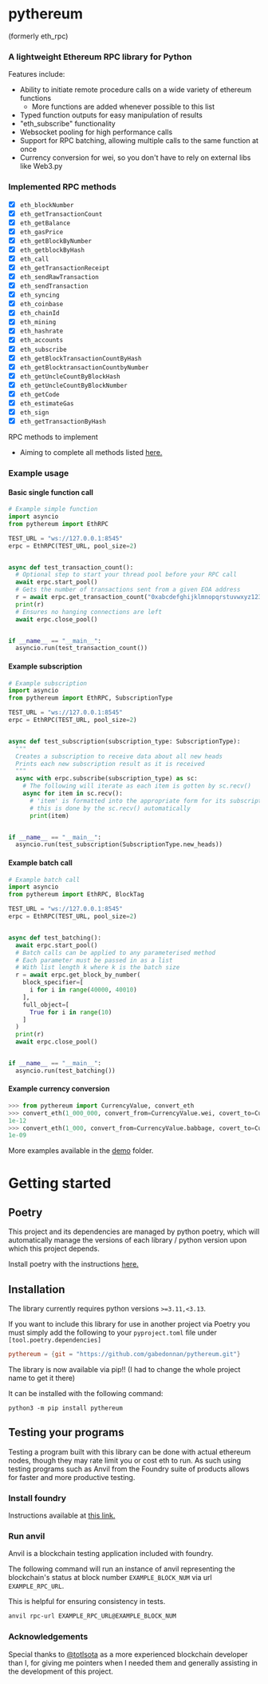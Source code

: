 # pythereum 
(formerly eth_rpc)
### A lightweight Ethereum RPC library for Python

Features include:
- Ability to initiate remote procedure calls on a wide variety of ethereum functions
  - More functions are added whenever possible to this list
- Typed function outputs for easy manipulation of results
- "eth_subscribe" functionality
- Websocket pooling for high performance calls
- Support for RPC batching, allowing multiple calls to the same function at once
- Currency conversion for wei, so you don't have to rely on external libs like Web3.py

### Implemented RPC methods

  - [x] `eth_blockNumber`
  - [x] `eth_getTransactionCount`
  - [x] `eth_getBalance`
  - [x] `eth_gasPrice`
  - [x] `eth_getBlockByNumber`
  - [x] `eth_getblockByHash`
  - [x] `eth_call`
  - [x] `eth_getTransactionReceipt`
  - [x] `eth_sendRawTransaction`
  - [x] `eth_sendTransaction`
  - [x] `eth_syncing`
  - [x] `eth_coinbase`
  - [x] `eth_chainId`
  - [x] `eth_mining`
  - [x] `eth_hashrate`
  - [x] `eth_accounts`
  - [x] `eth_subscribe`
  - [x] `eth_getBlockTransactionCountByHash`
  - [x] `eth_getBlocktransactionCountbyNumber`
  - [x] `eth_getUncleCountByBlockHash`
  - [x] `eth_getUncleCountByBlockNumber`
  - [x] `eth_getCode`
  - [x] `eth_estimateGas`
  - [x] `eth_sign`
  - [x] `eth_getTransactionByHash`

RPC methods to implement
  - Aiming to complete all methods listed [here.](https://ethereum.org/en/developers/docs/apis/json-rpc/)



### Example usage

#### Basic single function call

```python
# Example simple function
import asyncio
from pythereum import EthRPC

TEST_URL = "ws://127.0.0.1:8545"
erpc = EthRPC(TEST_URL, pool_size=2)


async def test_transaction_count():
  # Optional step to start your thread pool before your RPC call
  await erpc.start_pool()
  # Gets the number of transactions sent from a given EOA address
  r = await erpc.get_transaction_count("0xabcdefghijklmnopqrstuvwxyz1234567890")
  print(r)
  # Ensures no hanging connections are left
  await erpc.close_pool()


if __name__ == "__main__":
  asyncio.run(test_transaction_count())
```

#### Example subscription

```python
# Example subscription
import asyncio
from pythereum import EthRPC, SubscriptionType

TEST_URL = "ws://127.0.0.1:8545"
erpc = EthRPC(TEST_URL, pool_size=2)


async def test_subscription(subscription_type: SubscriptionType):
  """
  Creates a subscription to receive data about all new heads
  Prints each new subscription result as it is received
  """
  async with erpc.subscribe(subscription_type) as sc:
    # The following will iterate as each item is gotten by sc.recv()
    async for item in sc.recv():
      # 'item' is formatted into the appropriate form for its subscription type
      # this is done by the sc.recv() automatically
      print(item)


if __name__ == "__main__":
  asyncio.run(test_subscription(SubscriptionType.new_heads))
```

#### Example batch call

```python
# Example batch call
import asyncio
from pythereum import EthRPC, BlockTag

TEST_URL = "ws://127.0.0.1:8545"
erpc = EthRPC(TEST_URL, pool_size=2)


async def test_batching():
  await erpc.start_pool()
  # Batch calls can be applied to any parameterised method
  # Each parameter must be passed in as a list 
  # With list length k where k is the batch size
  r = await erpc.get_block_by_number(
    block_specifier=[
      i for i in range(40000, 40010)
    ],
    full_object=[
      True for i in range(10)
    ]
  )
  print(r)
  await erpc.close_pool()


if __name__ == "__main__":
  asyncio.run(test_batching())
```

#### Example currency conversion

```python
>>> from pythereum import CurrencyValue, convert_eth
>>> convert_eth(1_000_000, convert_from=CurrencyValue.wei, covert_to=CurrencyValue.ether)
1e-12
>>> convert_eth(1_000, convert_from=CurrencyValue.babbage, covert_to=CurrencyValue.finney)
1e-09
```

More examples available in the [demo](https://github.com/gabedonnan/pythereum/tree/main/demo) folder.

# Getting started

## Poetry

This project and its dependencies are managed by python poetry,
which will automatically manage the versions of each library / python version
upon which this project depends.

Install poetry with the instructions [here.](https://python-poetry.org/docs/)

## Installation

The library currently requires python versions `>=3.11,<3.13`.

If you want to include this library for use in another project via Poetry
you must simply add the following to your `pyproject.toml` file under `[tool.poetry.dependencies]`

```toml
pythereum = {git = "https://github.com/gabedonnan/pythereum.git"}
```

The library is now available via pip!! (I had to change the whole project name to get it there)

It can be installed with the following command:

```commandline
python3 -m pip install pythereum
```


## Testing your programs

Testing a program built with this library can be done with actual ethereum
nodes, though they may rate limit you or cost eth to run.
As such using testing programs such as Anvil from the Foundry suite of products
allows for faster and more productive testing.

### Install foundry

Instructions available at [this link.](https://book.getfoundry.sh/getting-started/installation)

### Run anvil

Anvil is a blockchain testing application included with foundry.

The following command will run an instance of anvil representing 
the blockchain's status at block number ```EXAMPLE_BLOCK_NUM``` via url
```EXAMPLE_RPC_URL```.

This is helpful for ensuring consistency in tests.

```bash
anvil rpc-url EXAMPLE_RPC_URL@EXAMPLE_BLOCK_NUM
```

### Acknowledgements

Special thanks to [@totlsota](https://github.com/totlsota) as a more experienced blockchain developer than I, for giving me pointers when I needed them and
generally assisting in the development of this project.

